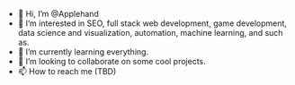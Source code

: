 - 👋 Hi, I’m @Applehand
- 👀 I’m interested in SEO, full stack web development, game development, data science and visualization, automation, machine learning, and such as.
- 🌱 I’m currently learning everything.
- 💞️ I’m looking to collaborate on some cool projects.
- 📫 How to reach me (TBD)

<!---
Applehand/Applehand is a ✨ special ✨ repository because its `README.md` (this file) appears on your GitHub profile.
You can click the Preview link to take a look at your changes.
--->

